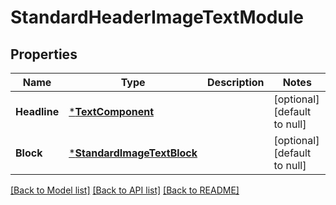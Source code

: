 # StandardHeaderImageTextModule

## Properties
Name | Type | Description | Notes
------------ | ------------- | ------------- | -------------
**Headline** | [***TextComponent**](TextComponent.md) |  | [optional] [default to null]
**Block** | [***StandardImageTextBlock**](StandardImageTextBlock.md) |  | [optional] [default to null]

[[Back to Model list]](../README.md#documentation-for-models) [[Back to API list]](../README.md#documentation-for-api-endpoints) [[Back to README]](../README.md)

